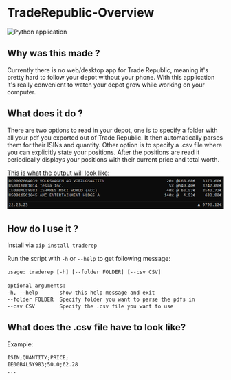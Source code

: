 # TradeRepublic-Overview

![Python application](https://github.com/Giebisch/TradeRepublic-Overview/workflows/Python%20application/badge.svg)

## Why was this made ?

Currently there is no web/desktop app for Trade Republic, meaning it's pretty hard to follow your depot without your phone. With this application
it's really convenient to watch your depot grow while working on your computer.

## What does it do ?

There are two options to read in your depot, one is to specify a folder with all your pdf you exported out of Trade Republic. It then automatically
parses them for their ISINs and quantity. Other option is to specify a .csv file where you can explicitly state your positions. After the positions are read
it periodically displays your positions with their current price and total worth.

This is what the output will look like:
![Example](doc/example_output.png)

## How do I use it ?
Install via `pip install traderep`

Run the script with `-h` or `--help` to get following message:

    usage: traderep [-h] [--folder FOLDER] [--csv CSV]

    optional arguments:
    -h, --help       show this help message and exit
    --folder FOLDER  Specify folder you want to parse the pdfs in
    --csv CSV        Specify the .csv file you want to use

## What does the .csv file have to look like?

Example:

    ISIN;QUANTITY;PRICE;
    IE00B4L5Y983;50.0;62.28
    ...

